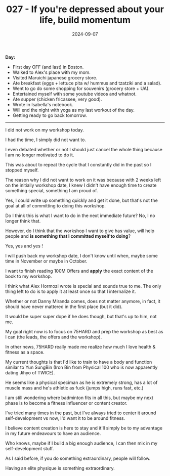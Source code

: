 ﻿---
title: 027 - If you're depressed about your life, build momentum
date: 2024-09-07
categories: ["daily"]
tags: posts

---
**Day:**  

- First day OFF (and last) in Boston.
- Walked to Alex's place with my mom.
- Visited Maruichi japanese grocery store.
- Ate breakfast (eggs + lettuce pita w/ hummus and tzatziki and a salad).
- Went to go do some shopping for souvenirs (grocery store + UA).
- Entertained myself with some youtube videos and whatnot.
- Ate supper (chicken fricassee, very good).
- Wrote in Isabella's notebook.
- Will end the night with yoga as my last workout of the day.
- Getting ready to go back tomorrow.
---
I did not work on my workshop today.

I had the time, I simply did not want to.

I even debated whether or not I should just cancel the whole thing because I am no longer motivated to do it.

This was about to repeat the cycle that I constantly did in the past so I stopped myself.

The reason why I did not want to work on it was because with 2 weeks left on the initially workshop date, I knew I didn't have enough time to create something special, something I am proud of.

Yes, I could write up something quickly and get it done, but that's not the goal at all of committing to doing this workshop.

Do I think this is what I want to do in the next immediate future? No, I no longer think that.

However, do I think that the workshop I want to give has value, will help people and **is something that I committed myself to doing**?

Yes, yes and yes !

I will push back my workshop date, I don't know until when, maybe some time in November or maybe in October.

I want to finish reading 100M Offers and **apply** the exact content of the book to my workshop.

I think what Alex Hormozi wrote is special and sounds true to me. The only thing left to do is to apply it at least once so that I internalize it.

Whether or not Danny Miranda comes, does not matter anymore, in fact, it should have never mattered in the first place (but it did).

It would be super super dope if he does though, but that's up to him, not me.

My goal right now is to focus on 75HARD and prep the workshop as best as I can (the leads, the offers and the workshop).

In other news, 75HARD really made me realize how much I love health & fitness as a space.

My current thoughts is that I'd like to train to have a body and function similar to Yun SungBin (Iron Bin from Physical 100 who is now apparently dating Jihyo of TWICE).

He seems like a physical speciman as he is extremely strong, has a lot of muscle mass and he's athletic as fuck (jumps high, runs fast, etc.)

I am still wondering where badminton fits in all this, but maybe my next phase is to become a fitness influencer or content creator.

I've tried many times in the past, but I've always tried to center it around self-development vs now, I'd want it to be around fitness.

I believe content creation is here to stay and it'll simply be to my advantage in my future endeavours to have an audience.

Who knows, maybe if I build a big enough audience, I can then mix in my self-development stuff.

As I said before, if you do something extraordinary, people will follow.

Having an elite physique is something extraordinary.
